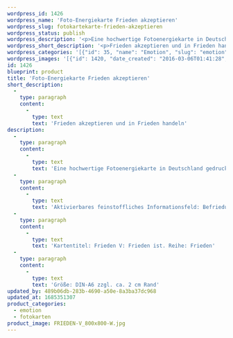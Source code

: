 ```yaml
---
wordpress_id: 1426
wordpress_name: 'Foto-Energiekarte Frieden akzeptieren'
wordpress_slug: fotokartekarte-frieden-akzeptieren
wordpress_status: publish
wordpress_description: '<p>Eine hochwertige Fotoenergiekarte in Deutschland gedruckt und in Handarbeit laminiert.  Sie ist in Postkartengröße (DIN-A6) gut zu transportieren und kann auch auf den Körper aufgelegt werden.</p><p>Aktivierbares feinstoffliches Informationsfeld: Befriedung - Frieden - Annahme: Frieden akzeptieren, in Frieden sein und friedvoll handeln.</p><p>Kartentitel: Frieden V: Frieden ist. Reihe: Frieden</p><p>Größe: DIN-A6 zzgl. ca. 2 cm Rand<br />Andere Formate sind individuell für Sie innerhalb weniger Tage herstellbar. Bitte kontaktieren Sie uns hierfür unter <a href="mailto:info@elvedenverlag.de">info@elvedenverlag.de</a>.</p><p><a href="https://my.feenbaum.de/anwendung-energiebilder-foto-laminiert/">Anwendungshinweise</a>      <a href="https://my.feenbaum.de/produktinformationen-fotokarten/">Produktinformationen</a></p>'
wordpress_short_description: '<p>Frieden akzeptieren und in Frieden handeln<br /><em>Hinweis: Das Wasserzeichen „Elveden Verlag Energiebild“ wird nicht mit gedruckt</em></p>'
wordpress_categories: '[{"id": 35, "name": "Emotion", "slug": "emotion"}, {"id": 23, "name": "Fotokarten", "slug": "fotokarten"}]'
wordpress_images: '[{"id": 1420, "date_created": "2016-03-06T01:41:28", "date_created_gmt": "2016-03-05T23:41:28", "date_modified": "2016-03-06T01:41:28", "date_modified_gmt": "2016-03-05T23:41:28", "src": "https://my.feenbaum.de/wp-content/uploads/2016/03/FRIEDEN-V_800x800-W.jpg", "name": "FRIEDEN-V_800x800-W", "alt": ""}]'
id: 1426
blueprint: product
title: 'Foto-Energiekarte Frieden akzeptieren'
short_description:
  -
    type: paragraph
    content:
      -
        type: text
        text: 'Frieden akzeptieren und in Frieden handeln'
description:
  -
    type: paragraph
    content:
      -
        type: text
        text: 'Eine hochwertige Fotoenergiekarte in Deutschland gedruckt und in Handarbeit laminiert.  Sie ist in Postkartengröße (DIN-A6) gut zu transportieren und kann auch auf den Körper aufgelegt werden.'
  -
    type: paragraph
    content:
      -
        type: text
        text: 'Aktivierbares feinstoffliches Informationsfeld: Befriedung - Frieden - Annahme: Frieden akzeptieren, in Frieden sein und friedvoll handeln.'
  -
    type: paragraph
    content:
      -
        type: text
        text: 'Kartentitel: Frieden V: Frieden ist. Reihe: Frieden'
  -
    type: paragraph
    content:
      -
        type: text
        text: 'Größe: DIN-A6 zzgl. ca. 2 cm Rand'
updated_by: 489b06db-283b-4690-a50e-8a3ba37dc968
updated_at: 1685351307
product_categories:
  - emotion
  - fotokarten
product_image: FRIEDEN-V_800x800-W.jpg
---
```

